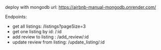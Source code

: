 deploy with mongodb url: https://airbnb-manual-mongodb.onrender.com/


Endpoints:
 - get all listings:            /listings?pageSize=3
 - get one listing by id:       /:id
 - add review to listing :      /add_review/:id
 - update review from listing:  /update_listing/:id